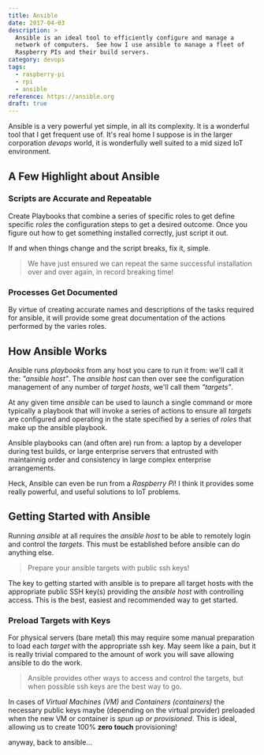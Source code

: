 ```yaml
---
title: Ansible
date: 2017-04-03
description: > 
  Ansible is an ideal tool to efficiently configure and manage a
  network of computers.  See how I use ansible to manage a fleet of
  Raspberry PIs and their build servers.
category: devops
tags:
  - raspberry-pi
  - rpi
  - ansible
reference: https://ansible.org
draft: true
---
```


Ansible is a very powerful yet simple, in all its complexity. It is a
wonderful tool that I get frequent use of.  It's real home I suppose
is in the larger corporation _devops_ world, it is wonderfully well
suited to a mid sized IoT environment.

## A Few Highlight about Ansible

### Scripts are Accurate and Repeatable

Create Playbooks that combine a series of specific roles to get define
specific _roles_ the configuration steps to get a desired
outcome. Once you figure out how to get something installed correctly,
just script it out.

If and when things change and the script breaks, fix it, simple.

> We have just ensured we can repeat the same successful installation
> over and over again, in record breaking time!
  
### Processes Get Documented

By virtue of creating accurate names and descriptions of the tasks
required for ansible, it will provide some great documentation of the
actions performed by the varies roles.

## How Ansible Works

Ansible runs _playbooks_ from any host you care to run it from: we'll
call it the: _"ansible host"_. The _ansible host_ can then over see
the configuration management of any number of _target hosts_, we'll
call them _"targets"_.

At any given time _ansible_ can be used to launch a single command or
more typically a playbook that will invoke a series of actions to
ensure all _targets_ are configured and operating in the state
specified by a series of _roles_ that make up the ansible playbook. 

Ansible playbooks can (and often are) run from: a laptop by a
developer during test builds, or large enterprise servers that
entrusted with maintainnig order and consistency in large complex
enterprise arrangements.

Heck, Ansible can even be run from a _Raspberry Pi_! I think it
provides some really powerful, and useful solutions to IoT problems. 

## Getting Started with Ansible

Running _ansible_ at all requires the _ansible host_ to be able to
remotely login and control the _targets_. This must be established
before ansible can do anything else.

> Prepare your ansible targets with public ssh keys!

The key to getting started with ansible is to prepare all target hosts
with the appropriate public SSH key(s) providing the _ansible host_
with controlling access. This is the best, easiest and recommended way
to get started.

### Preload Targets with Keys

For physical servers (bare metal) this may require some manual
preparation to load each _target_ with the appropriate ssh key. May
seem like a pain, but it is really trivial compared to the amount of
work you will save allowing ansible to do the work.

> Ansible provides other ways to access and control the targets, but
> when possible ssh keys are the best way to go.

In cases of _Virtual Machines (VM)_ and _Containers (containers)_ the
necessary public keys maybe (depending on the virtual provider)
preloaded when the new VM or container is _spun up or
provisioned_. This is ideal, allowing us to create 100% __zero touch__
provisioning! 

anyway, back to ansible...
